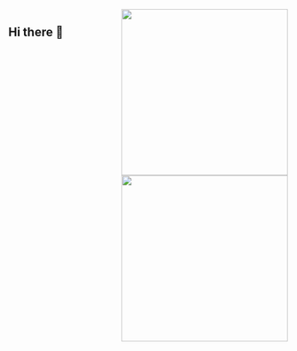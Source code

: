 <img align="right" src="![download](https://github.com/user-attachments/assets/86753676-b6f0-4357-9dab-411464969c2d)" width="300"/>

<img align="right" src="[https://github.com/user-attachments/assets/86753676-b6f0-4357-9dab-411464969c2d.png]" width="300"/>


## Hi there 👋

<!--
**cokadood/cokadood** is a ✨ _special_ ✨ repository because its `README.md` (this file) appears on your GitHub profile.

Here are some ideas to get you started:

- 🔭 I’m currently working on ...
- 🌱 I’m currently learning ...
- 👯 I’m looking to collaborate on ...
- 🤔 I’m looking for help with ...
- 💬 Ask me about ...
- 📫 How to reach me: ...
- 😄 Pronouns: ...
- ⚡ Fun fact: ...
-->
